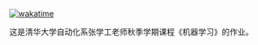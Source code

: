 [![wakatime](https://wakatime.com/badge/user/c0f90f6e-afce-4944-a21f-5e5374412ff9/project/cdbecbfb-ae90-4982-89fe-6f12a2ee8ee6.svg)](https://wakatime.com/badge/user/c0f90f6e-afce-4944-a21f-5e5374412ff9/project/cdbecbfb-ae90-4982-89fe-6f12a2ee8ee6)

这是清华大学自动化系张学工老师秋季学期课程《机器学习》的作业。
